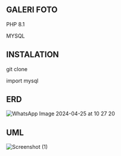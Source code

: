 ## GALERI FOTO
PHP 8.1

MYSQL
## INSTALATION
git clone 


import mysql


## ERD
![WhatsApp Image 2024-04-25 at 10 27 20](https://github.com/DafinDiabGibran/ukk/assets/166434231/dd47cf05-0471-4753-bb95-19b6cf6f5bc2)

## UML
![Screenshot (1)](https://github.com/DafinDiabGibran/ukk/assets/166434231/19bf10b0-3bb3-4625-978f-3f14a2df4abf)
